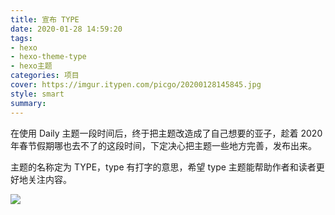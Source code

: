 ```yaml
---
title: 宣布 TYPE
date: 2020-01-28 14:59:20
tags: 
- hexo
- hexo-theme-type
- hexo主题
categories: 项目
cover: https://imgur.itypen.com/picgo/20200128145845.jpg
style: smart
summary:
---
```

在使用 Daily 主题一段时间后，终于把主题改造成了自己想要的亚子，趁着 2020 年春节假期哪也去不了的这段时间，下定决心把主题一些地方完善，发布出来。

主题的名称定为 TYPE，type 有打字的意思，希望 type 主题能帮助作者和读者更好地关注内容。

![](https://imgur.itypen.com/picgo/20200128145845.jpg)

